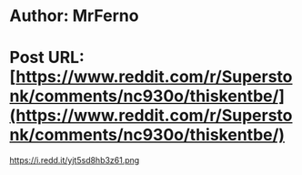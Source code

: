 # Author: MrFerno
# Post URL: [https://www.reddit.com/r/Superstonk/comments/nc930o/thiskentbe/](https://www.reddit.com/r/Superstonk/comments/nc930o/thiskentbe/)


https://i.redd.it/yjt5sd8hb3z61.png